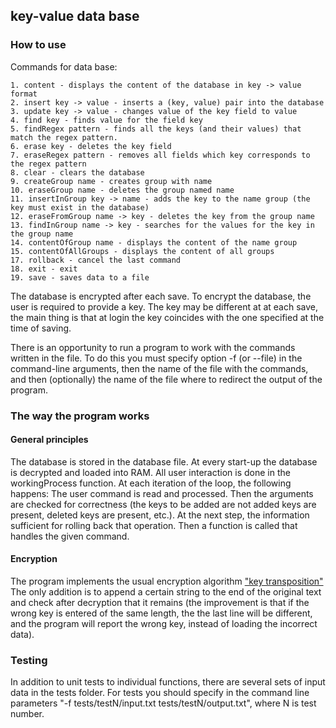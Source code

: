 ## key-value data base

### How to use

Commands for data base:
```
1. content - displays the content of the database in key -> value format
2. insert key -> value - inserts a (key, value) pair into the database
3. update key -> value - changes value of the key field to value
4. find key - finds value for the field key
5. findRegex pattern - finds all the keys (and their values) that match the regex pattern.
6. erase key - deletes the key field
7. eraseRegex pattern - removes all fields which key corresponds to the regex pattern
8. clear - clears the database
9. createGroup name - creates group with name
10. eraseGroup name - deletes the group named name
11. insertInGroup key -> name - adds the key to the name group (the key must exist in the database)
12. eraseFromGroup name -> key - deletes the key from the group name
13. findInGroup name -> key - searches for the values for the key in the group name
14. contentOfGroup name - displays the content of the name group
15. contentOfAllGroups - displays the content of all groups
17. rollback - cancel the last command
18. exit - exit
19. save - saves data to a file
```

The database is encrypted after each save. To encrypt the database, the user is required to provide a key. The key may be different at
at each save, the main thing is that at login the key coincides with the one specified at the time of saving.

There is an opportunity to run a program to work with the commands written in the file. To do this you must specify
option -f (or --file) in the command-line arguments, then the name of the file with the commands, and then (optionally) the name of the file
where to redirect the output of the program.

### The way the program works

#### General principles

The database is stored in the database file. At every start-up the database is decrypted and loaded into RAM.
All user interaction is done in the workingProcess function. At each iteration of the loop, the following happens:
The user command is read and processed. Then the arguments are checked for correctness (the keys to be added are not
added keys are present, deleted keys are present, etc.). At the next step, the information sufficient for rolling back that
operation. Then a function is called that handles the given command.

#### Encryption

The program implements the usual encryption algorithm
["key transposition"](https://neudoff.net/info/informatika/metod-shifruyushhix-tablic-s-odinochnoj-perestanovkoj-po-klyuchu/)
The only addition is to append a certain string to the end of the original text and check after 
decryption that it remains (the improvement is that if the wrong key is entered of the same length, the
the last line will be different, and the program will report the wrong key, instead of loading the incorrect data).

### Testing

In addition to unit tests to individual functions, there are several sets of input data in the tests folder. For
tests you should specify in the command line parameters "-f tests/testN/input.txt tests/testN/output.txt", where N is
test number.
